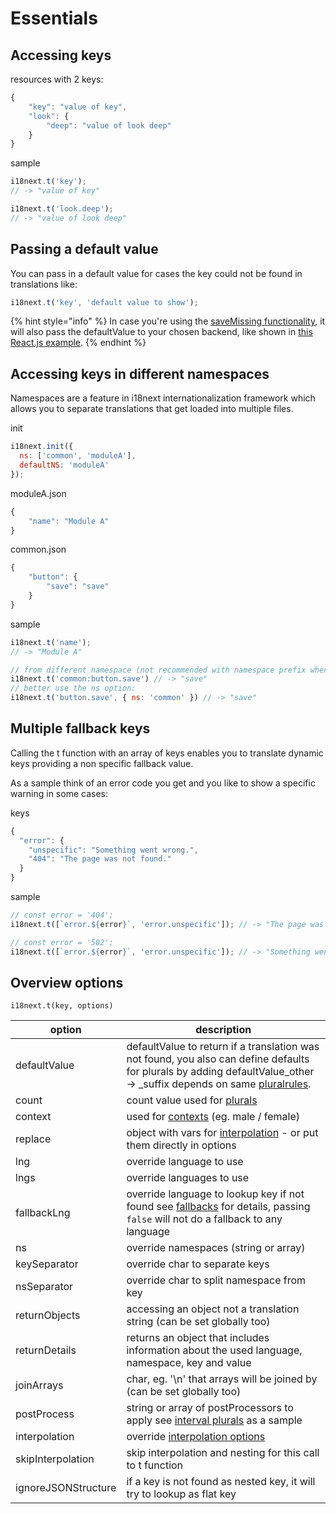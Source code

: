 # Essentials

## Accessing keys

resources with 2 keys:

```javascript
{
    "key": "value of key",
    "look": {
        "deep": "value of look deep"
    }
}
```

sample

```javascript
i18next.t('key');
// -> "value of key"

i18next.t('look.deep');
// -> "value of look deep"
```

## Passing a default value

You can pass in a default value for cases the key could not be found in translations like:

```javascript
i18next.t('key', 'default value to show');
```

{% hint style="info" %}
In case you're using the [saveMissing functionality](../overview/configuration-options.md#missing-keys), it will also pass the defaultValue to your chosen backend, like shown in [this React.js example](https://github.com/locize/react-tutorial).
{% endhint %}

## Accessing keys in different namespaces

Namespaces are a feature in i18next internationalization framework which allows you to separate translations that get loaded into multiple files.

init

```javascript
i18next.init({
  ns: ['common', 'moduleA'],
  defaultNS: 'moduleA'
});
```

moduleA.json

```javascript
{
    "name": "Module A"
}
```

common.json

```javascript
{
    "button": {
        "save": "save"
    }
}
```

sample

```javascript
i18next.t('name');
// -> "Module A"

// from different namespace (not recommended with namespace prefix when used in combination with natural language keys)
i18next.t('common:button.save') // -> "save"
// better use the ns option:
i18next.t('button.save', { ns: 'common' }) // -> "save"
```

## Multiple fallback keys

Calling the t function with an array of keys enables you to translate dynamic keys providing a non specific fallback value.

As a sample think of an error code you get and you like to show a specific warning in some cases:

keys

```javascript
{
  "error": {
    "unspecific": "Something went wrong.",
    "404": "The page was not found."
  }
}
```

sample

```javascript
// const error = '404';
i18next.t([`error.${error}`, 'error.unspecific']); // -> "The page was not found"

// const error = '502';
i18next.t([`error.${error}`, 'error.unspecific']); // -> "Something went wrong"
```

## Overview options

`i18next.t(key, options)`

| option              | description                                                                                                                                                                          |
| ------------------- | ------------------------------------------------------------------------------------------------------------------------------------------------------------------------------------ |
| defaultValue        | defaultValue to return if a translation was not found, you also can define defaults for plurals by adding defaultValue\_other -> \_suffix depends on same [pluralrules](plurals.md). |
| count               | count value used for [plurals](plurals.md)                                                                                                                                           |
| context             | used for [contexts](context.md) (eg. male / female)                                                                                                                                  |
| replace             | object with vars for [interpolation](interpolation.md) - or put them directly in options                                                                                             |
| lng                 | override language to use                                                                                                                                                             |
| lngs                | override languages to use                                                                                                                                                            |
| fallbackLng         | override language to lookup key if not found see [fallbacks](../principles/fallback.md) for details, passing `false` will not do a fallback to any language                          |
| ns                  | override namespaces (string or array)                                                                                                                                                |
| keySeparator        | override char to separate keys                                                                                                                                                       |
| nsSeparator         | override char to split namespace from key                                                                                                                                            |
| returnObjects       | accessing an object not a translation string (can be set globally too)                                                                                                               |
| returnDetails       | returns an object that includes information about the used language, namespace, key and value                                                                                        |
| joinArrays          | char, eg. '\n' that arrays will be joined by (can be set globally too)                                                                                                               |
| postProcess         | string or array of postProcessors to apply see  [interval plurals](plurals.md) as a sample                                                                                           |
| interpolation       | override [interpolation options](interpolation.md)                                                                                                                                   |
| skipInterpolation   | skip interpolation and nesting for this call to t function                                                                                                                           |
| ignoreJSONStructure | if a key is not found as nested key, it will try to lookup as flat key                                                                                                               |
